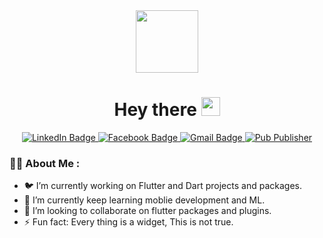 
<div id="header" align="center">
  <img src="https://media.giphy.com/media/M9gbBd9nbDrOTu1Mqx/giphy.gif" width="100"/>
  <h1>
  Hey there
  <img src="https://media.giphy.com/media/hvRJCLFzcasrR4ia7z/giphy.gif" width="30px"/>
  </h1>
  
<div id="badges">
  
  <a href="https://www.linkedin.com/in/hussam-hajjar-b5b5511b4">
    <img src="https://img.shields.io/badge/LinkedIn-blue?style=for-the-badge&logo=linkedin&logoColor=white" alt="LinkedIn Badge"/>
  </a>
  
  <a href="https://www.facebook.com/profile.php?id=100005646828057">
    <img src="https://img.shields.io/badge/Facebook-blue?style=for-the-badge&logo=facebook&logoColor=white" alt="Facebook Badge"/>
  </a>
  
   <a href="hussamhajjar.it@gmail.com">
    <img src="https://img.shields.io/badge/Gmail-red?style=for-the-badge&logo=gmail&logoColor=white" alt="Gmail Badge"/>
  </a>
  
  <a href="https://pub.dev/publishers/flutterbots.dev/packages">
    <img alt="Pub Publisher" src="https://img.shields.io/pub/publisher/bot_storage?label=%20&logo=flutter&style=for-the-badge">
  </a>
  
</div>
  <img src="https://komarev.com/ghpvc/?username=Husssam12&style=flat-square&color=blue" alt=""/>

  
</div>




### :man_technologist: About Me :

- 🐦 I’m currently working on Flutter and Dart projects and packages.
- 🌱 I’m currently keep learning moblie development and ML.
- 👯 I’m looking to collaborate on flutter packages and plugins.
- ⚡ Fun fact: Every thing is a widget, This is not true.
